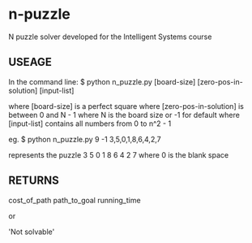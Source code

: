 # n-puzzle

N puzzle solver developed for the Intelligent Systems course

USEAGE
--------

In the command line:
$ python n_puzzle.py [board-size] [zero-pos-in-solution] [input-list]

where [board-size] is a perfect square
where [zero-pos-in-solution] is between 0 and N - 1 where N is the board size or -1 for default
where [input-list] contains all numbers from 0 to n^2 - 1

eg.
$ python n_puzzle.py 9 -1 3,5,0,1,8,6,4,2,7

represents the puzzle
3 5 0
1 8 6
4 2 7
where 0 is the blank space

RETURNS
----------

cost_of_path
path_to_goal
running_time

or

'Not solvable'
